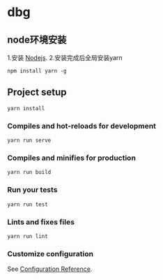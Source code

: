 # dbg

## node环境安装
1.安装 [Nodejs](http://nodejs.cn/download/).
2.安装完成后全局安装yarn
```
npm install yarn -g
```

## Project setup
```
yarn install
```

### Compiles and hot-reloads for development
```
yarn run serve
```

### Compiles and minifies for production
```
yarn run build
```

### Run your tests
```
yarn run test
```

### Lints and fixes files
```
yarn run lint
```

### Customize configuration
See [Configuration Reference](https://cli.vuejs.org/config/).
